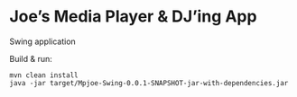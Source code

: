 Joe’s Media Player & DJ’ing App
===============================

Swing application

Build & run:

    mvn clean install
    java -jar target/Mpjoe-Swing-0.0.1-SNAPSHOT-jar-with-dependencies.jar